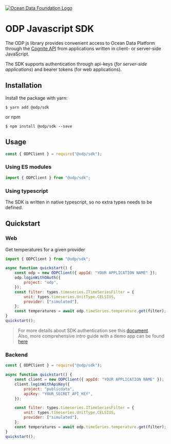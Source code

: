 <a href="https://www.oceandata.earth/">
<img src="https://images.ctfassets.net/5025ikbx2abh/65Do8Cm2Ri4hQcJvhxTXP4/5ba7a615fd9328ea7023b17a059982cd/odf-logo.svg" alt="Ocean Data Foundation Logo" title="Ocean Data Foundation"> </a>

# ODP Javascript SDK

The ODP js library provides convenient access to Ocean Data Platform through the [Cognite API](https://doc.cognitedata.com/dev/) from
applications written in client- or server-side JavaScript.

The SDK supports authentication through api-keys (_for server-side applications_) and bearer tokens (for web applications).

## Installation

Install the package with yarn:

    $ yarn add @odp/sdk

or npm

    $ npm install @odp/sdk --save

## Usage

```js
const { ODPClient } = require("@odp/sdk");
```

### Using ES modules

```js
import { ODPClient } from "@odp/sdk";
```

### Using typescript

The SDK is written in native typescript, so no extra types needs to be defined.

## Quickstart

### Web

Get temperatures for a given provider

```js
import { ODPClient } from "@odp/sdk";

async function quickstart() {
	const odp = new ODPClient({ appId: "YOUR APPLICATION NAME" });
	odp.loginWithOAuth({
		project: "odp",
	});
	const filter: types.timeseries.ITimeSeriesFilter = {
		unit: types.timeseries.UnitType.CELSIUS,
		provider: ["simulated"],
	};
	const temperatures = await odp.timeSeries.temperature.get(filter);
}
quickstart();
```

> For more details about SDK authentication see this [document](./guides/authentication.md).  
> Also, more comprehensive intro guide with a demo app can be found [here](https://github.com/cognitedata/javascript-getting-started/tree/master/sdk-auth-and-fetch-data)

### Backend

```js
const { ODPClient } = require("@odp/sdk");

async function quickstart() {
	const client = new ODPClient({ appId: "YOUR APPLICATION NAME" });
	client.loginWithApiKey({
		project: "publicdata",
		apiKey: "YOUR_SECRET_API_KEY",
	});

	const filter: types.timeseries.ITimeSeriesFilter = {
		unit: types.timeseries.UnitType.CELSIUS,
		provider: ["simulated"],
	};
	const temperatures = await odp.timeSeries.temperature.get(filter);
}
quickstart();
```
